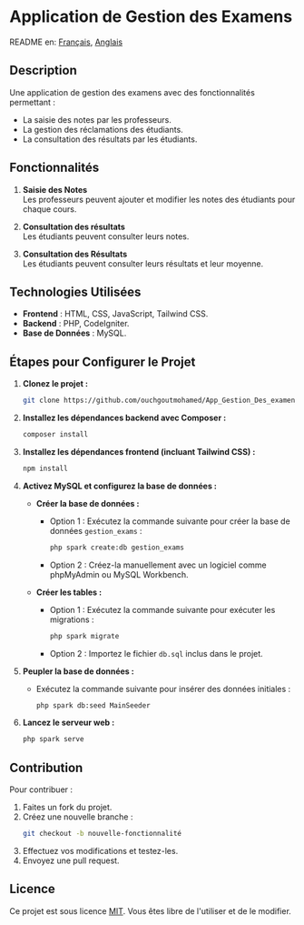 # Application de Gestion des Examens

README en: [Français](README-FR.md), [Anglais](README-EN.md)

## Description
Une application de gestion des examens avec des fonctionnalités permettant :
- La saisie des notes par les professeurs.
- La gestion des réclamations des étudiants.
- La consultation des résultats par les étudiants.

## Fonctionnalités
1. **Saisie des Notes**  
   Les professeurs peuvent ajouter et modifier les notes des étudiants pour chaque cours.
   
2. **Consultation des résultats**  
   Les étudiants peuvent consulter leurs notes.

3. **Consultation des Résultats**  
   Les étudiants peuvent consulter leurs résultats et leur moyenne.

## Technologies Utilisées
- **Frontend** : HTML, CSS, JavaScript, Tailwind CSS.
- **Backend** : PHP, CodeIgniter.
- **Base de Données** : MySQL.

## Étapes pour Configurer le Projet

1. **Clonez le projet :**
   ```bash
   git clone https://github.com/ouchgoutmohamed/App_Gestion_Des_examens.git
   ```

2. **Installez les dépendances backend avec Composer :**
   ```bash
   composer install
   ```

3. **Installez les dépendances frontend (incluant Tailwind CSS) :**
   ```bash
   npm install
   ```

4. **Activez MySQL et configurez la base de données :**

   - **Créer la base de données :**
     - Option 1 : Exécutez la commande suivante pour créer la base de données `gestion_exams` :
       ```bash
       php spark create:db gestion_exams
       ```
     - Option 2 : Créez-la manuellement avec un logiciel comme phpMyAdmin ou MySQL Workbench.

   - **Créer les tables :**
     - Option 1 : Exécutez la commande suivante pour exécuter les migrations :
       ```bash
       php spark migrate
       ```
     - Option 2 : Importez le fichier `db.sql` inclus dans le projet.

5. **Peupler la base de données :**
   - Exécutez la commande suivante pour insérer des données initiales :
     ```bash
     php spark db:seed MainSeeder
     ```

6. **Lancez le serveur web :**
   ```bash
   php spark serve
   ```

## Contribution
Pour contribuer :
1. Faites un fork du projet.
2. Créez une nouvelle branche :
   ```bash
   git checkout -b nouvelle-fonctionnalité
   ```
3. Effectuez vos modifications et testez-les.
4. Envoyez une pull request.

## Licence
Ce projet est sous licence [MIT](https://opensource.org/licenses/MIT). Vous êtes libre de l'utiliser et de le modifier.

